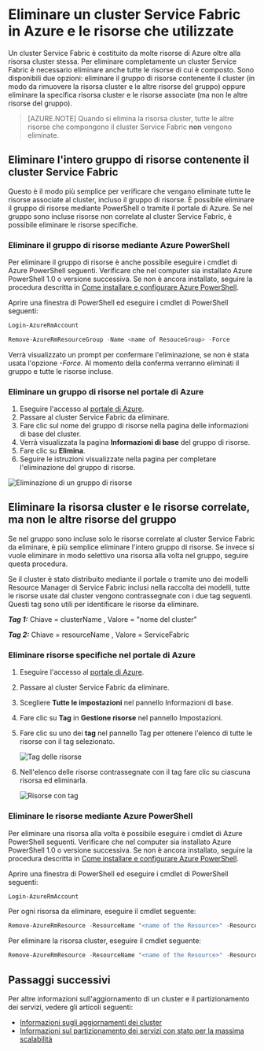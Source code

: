 <properties
   pageTitle="Eliminare un cluster di Azure e le risorse correlate | Microsoft Azure"
   description="Informazioni su come eliminare completamente un cluster Service Fabric rimuovendo il gruppo di risorse contenente il cluster o rimuovendo le risorse in modo selettivo."
   services="service-fabric"
   documentationCenter=".net"
   authors="ChackDan"
   manager="timlt"
   editor=""/> 

<tags
   ms.service="service-fabric"
   ms.devlang="dotnet"
   ms.topic="article"
   ms.tgt_pltfrm="na"
   ms.workload="na"
   ms.date="09/09/2016"
   ms.author="chackdan"/> 

# Eliminare un cluster Service Fabric in Azure e le risorse che utilizzate

Un cluster Service Fabric è costituito da molte risorse di Azure oltre alla risorsa cluster stessa. Per eliminare completamente un cluster Service Fabric è necessario eliminare anche tutte le risorse di cui è composto. Sono disponibili due opzioni: eliminare il gruppo di risorse contenente il cluster (in modo da rimuovere la risorsa cluster e le altre risorse del gruppo) oppure eliminare la specifica risorsa cluster e le risorse associate (ma non le altre risorse del gruppo).

>[AZURE.NOTE] Quando si elimina la risorsa cluster, tutte le altre risorse che compongono il cluster Service Fabric **non** vengono eliminate.

## Eliminare l'intero gruppo di risorse contenente il cluster Service Fabric

Questo è il modo più semplice per verificare che vengano eliminate tutte le risorse associate al cluster, incluso il gruppo di risorse. È possibile eliminare il gruppo di risorse mediante PowerShell o tramite il portale di Azure. Se nel gruppo sono incluse risorse non correlate al cluster Service Fabric, è possibile eliminare le risorse specifiche.

### Eliminare il gruppo di risorse mediante Azure PowerShell

Per eliminare il gruppo di risorse è anche possibile eseguire i cmdlet di Azure PowerShell seguenti. Verificare che nel computer sia installato Azure PowerShell 1.0 o versione successiva. Se non è ancora installato, seguire la procedura descritta in [Come installare e configurare Azure PowerShell](../powershell-install-configure.md).

Aprire una finestra di PowerShell ed eseguire i cmdlet di PowerShell seguenti:

```powershell
Login-AzureRmAccount

Remove-AzureRmResourceGroup -Name <name of ResouceGroup> -Force
```

Verrà visualizzato un prompt per confermare l'eliminazione, se non è stata usata l'opzione *-Force*. Al momento della conferma verranno eliminati il gruppo e tutte le risorse incluse.

### Eliminare un gruppo di risorse nel portale di Azure  

1. Eseguire l'accesso al [portale di Azure](https://portal.azure.com).
2. Passare al cluster Service Fabric da eliminare.
3. Fare clic sul nome del gruppo di risorse nella pagina delle informazioni di base del cluster.
4. Verrà visualizzata la pagina **Informazioni di base** del gruppo di risorse.
5. Fare clic su **Elimina**.
6. Seguire le istruzioni visualizzate nella pagina per completare l'eliminazione del gruppo di risorse.

![Eliminazione di un gruppo di risorse][ResourceGroupDelete]


## Eliminare la risorsa cluster e le risorse correlate, ma non le altre risorse del gruppo

Se nel gruppo sono incluse solo le risorse correlate al cluster Service Fabric da eliminare, è più semplice eliminare l'intero gruppo di risorse. Se invece si vuole eliminare in modo selettivo una risorsa alla volta nel gruppo, seguire questa procedura.

Se il cluster è stato distribuito mediante il portale o tramite uno dei modelli Resource Manager di Service Fabric inclusi nella raccolta dei modelli, tutte le risorse usate dal cluster vengono contrassegnate con i due tag seguenti. Questi tag sono utili per identificare le risorse da eliminare.

***Tag 1:*** Chiave = clusterName , Valore = "nome del cluster"

***Tag 2:*** Chiave = resourceName , Valore = ServiceFabric

### Eliminare risorse specifiche nel portale di Azure

1. Eseguire l'accesso al [portale di Azure](https://portal.azure.com).
2. Passare al cluster Service Fabric da eliminare.
3. Scegliere **Tutte le impostazioni** nel pannello Informazioni di base.
4. Fare clic su **Tag** in **Gestione risorse** nel pannello Impostazioni.
5. Fare clic su uno dei **tag** nel pannello Tag per ottenere l'elenco di tutte le risorse con il tag selezionato.

    ![Tag delle risorse][ResourceTags]

6. Nell'elenco delle risorse contrassegnate con il tag fare clic su ciascuna risorsa ed eliminarla.

    ![Risorse con tag][TaggedResources]

### Eliminare le risorse mediante Azure PowerShell

Per eliminare una risorsa alla volta è possibile eseguire i cmdlet di Azure PowerShell seguenti. Verificare che nel computer sia installato Azure PowerShell 1.0 o versione successiva. Se non è ancora installato, seguire la procedura descritta in [Come installare e configurare Azure PowerShell](../powershell-install-configure.md).

Aprire una finestra di PowerShell ed eseguire i cmdlet di PowerShell seguenti:

```powershell
Login-AzureRmAccount
```
Per ogni risorsa da eliminare, eseguire il cmdlet seguente:

```powershell
Remove-AzureRmResource -ResourceName "<name of the Resource>" -ResourceType "<Resource Type>" -ResourceGroupName "<name of the resource group>" -Force
```

Per eliminare la risorsa cluster, eseguire il cmdlet seguente:

```powershell
Remove-AzureRmResource -ResourceName "<name of the Resource>" -ResourceType "Microsoft.ServiceFabric/clusters" -ResourceGroupName "<name of the resource group>" -Force
```

## Passaggi successivi
Per altre informazioni sull'aggiornamento di un cluster e il partizionamento dei servizi, vedere gli articoli seguenti:

- [Informazioni sugli aggiornamenti dei cluster](service-fabric-cluster-upgrade.md)
- [Informazioni sul partizionamento dei servizi con stato per la massima scalabilità](service-fabric-concepts-partitioning.md)


<!--Image references--> 
[ResourceGroupDelete]: ./media/service-fabric-cluster-delete/ResourceGroupDelete.PNG

[ResourceTags]: ./media/service-fabric-cluster-delete/ResourceTags.png

[TaggedResources]: ./media/service-fabric-cluster-delete/TaggedResources.PNG

<!---HONumber=AcomDC_0921_2016-->